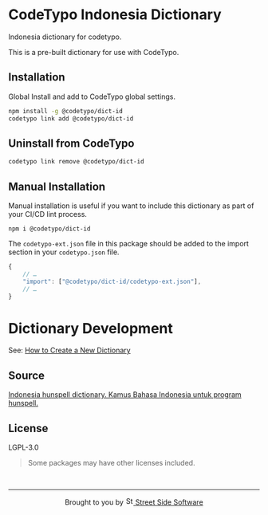 # CodeTypo Indonesia Dictionary

Indonesia dictionary for codetypo.

This is a pre-built dictionary for use with CodeTypo.

## Installation

Global Install and add to CodeTypo global settings.

```sh
npm install -g @codetypo/dict-id
codetypo link add @codetypo/dict-id
```

## Uninstall from CodeTypo

```sh
codetypo link remove @codetypo/dict-id
```

## Manual Installation

Manual installation is useful if you want to include this dictionary as part of your CI/CD lint process.

```
npm i @codetypo/dict-id
```

The `codetypo-ext.json` file in this package should be added to the import section in your `codetypo.json` file.

```javascript
{
    // …
    "import": ["@codetypo/dict-id/codetypo-ext.json"],
    // …
}
```

# Dictionary Development

See: [How to Create a New Dictionary](https://github.com/khulnasoft/codetypo#how-to-create-a-new-dictionary)

## Source

[Indonesia hunspell dictionary. Kamus Bahasa Indonesia untuk program hunspell.](https://github.com/shuLhan/hunspell-id)

## License

LGPL-3.0

> Some packages may have other licenses included.

<!--- @@inject: ../../static/footer.md --->

<br/>

---

<p align="center">
Brought to you by <a href="https://khulnasoft.com" title="Street Side Software">
<img width="16" alt="Street Side Software Logo" src="https://i.imgur.com/CyduuVY.png" /> Street Side Software
</a>
</p>

<!--- @@inject-end: ../../static/footer.md --->
